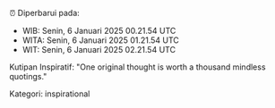 ⏰ Diperbarui pada:
- WIB: Senin, 6 Januari 2025 00.21.54 UTC
- WITA: Senin, 6 Januari 2025 01.21.54 UTC
- WIT: Senin, 6 Januari 2025 02.21.54 UTC

Kutipan Inspiratif:
"One original thought is worth a thousand mindless quotings."


Kategori: inspirational

